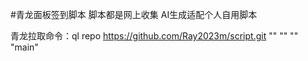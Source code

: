 #青龙面板签到脚本
脚本都是网上收集 AI生成适配个人自用脚本



青龙拉取命令：ql repo https://github.com/Ray2023m/script.git "" "" "" "main"
